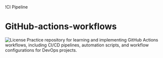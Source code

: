 !CI Pipeline

# GitHub-actions-workflows
![License](https://github.com/jjwealth/GitHub-actions-workflows/actions/workflows/ci.yml/)
Practice repository for learning and implementing GitHub Actions workflows, including CI/CD pipelines, automation scripts, and workflow configurations for DevOps projects. 